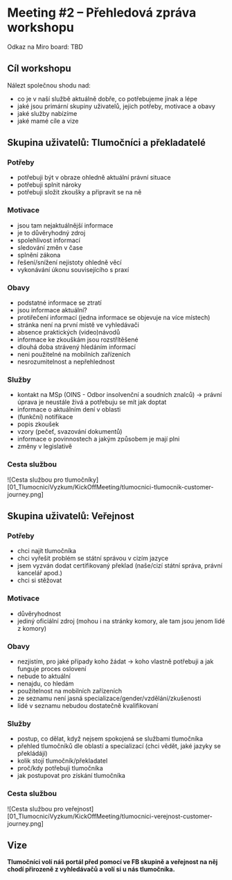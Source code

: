 # Meeting #2 – Přehledová zpráva workshopu

Odkaz na Miro board: TBD

## Cíl workshopu
Nálezt společnou shodu nad:
- co je v naší službě aktuálně dobře, co potřebujeme jinak a lépe
- jaké jsou primární skupiny uživatelů, jejich potřeby, motivace a obavy
- jaké služby nabízíme
- jaké mamé cíle a vize

## Skupina uživatelů: Tlumočníci a překladatelé
### Potřeby
- potřebuji být v obraze ohledně aktuální právní situace
- potřebuji splnit nároky
- potřebuji složit zkoušky a připravit se na ně

### Motivace 
- jsou tam nejaktuálnější informace
- je to důvěryhodný zdroj
- spolehlivost informací
- sledování změn v čase
- splnění zákona
- řešení/snížení nejistoty ohledně věcí
- vykonávání úkonu souvisejícího s praxí

### Obavy
- podstatné informace se ztratí
- jsou informace aktuální?
- protiřečení informací (jedna informace se objevuje na více místech)
- stránka není na první místě ve vyhledávači
- absence praktických (video)návodů
- informace ke zkouškám jsou rozstřítěšené
- dlouhá doba strávený hledáním informací
- neni použitelné na mobilních zařízeních
- nesrozumitelnost a nepřehlednost

### Služby
- kontakt na MSp (OINS - Odbor insolvenční a soudních znalců) -> právní úprava je neustále živá a potřebuju se mít jak doptat
- informace o aktuálním dení v oblasti
- (funkční) notifikace
- popis zkoušek
- vzory (pečeť, svazování dokumentů)
- informace o povinnostech a jakým způsobem je mají plni
- změny v legislativě

### Cesta službou
![Cesta službou pro tlumočníky][01_TlumocniciVyzkum/KickOffMeeting/tlumocnici-tlumocnik-customer-journey.png]

## Skupina uživatelů: Veřejnost
### Potřeby
- chci najít tlumočníka
- chci vyřešit problém se státní správou v cizím jazyce 
- jsem vyzván dodat certifikovaný překlad (naše/cizí státní správa, právní kancelář apod.)
- chci si stěžovat

### Motivace 
- důvěryhodnost
- jediný oficiální zdroj (mohou i na stránky komory, ale tam jsou jenom lidé z komory)

### Obavy
- nezjistím, pro jaké případy koho žádat -> koho vlastně potřebuji a jak funguje proces oslovení
- nebude to aktuální
- nenajdu, co hledám
- použitelnost na mobilních zařízeních
- ze seznamu není jasná specializace/gender/vzdělání/zkušenosti
- lidé v seznamu nebudou dostatečně kvalifikovaní

### Služby
- postup, co dělat, když nejsem spokojená se službami tlumočníka
- přehled tlumočníků dle oblastí a specializací (chci vědět, jaké jazyky se překládájí)
- kolik stojí tlumočník/překladatel
- proč/kdy potřebuji tlumočníka
- jak postupovat pro získání tlumočníka

### Cesta službou
![Cesta službou pro veřejnost][01_TlumocniciVyzkum/KickOffMeeting/tlumocnici-verejnost-customer-journey.png]

## Vize
__Tlumočníci volí náš portál před pomocí ve FB skupině a veřejnost na něj chodí přirozeně z vyhledávačů a volí si u nás tlumočníka.__